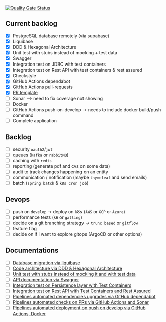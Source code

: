 [![Quality Gate Status](https://sonarcloud.io/api/project_badges/measure?project=elieahd_summit-backend&metric=alert_status)](https://sonarcloud.io/summary/new_code?id=elieahd_summit-backend)

## Current backlog

- [x] PostgreSQL database remotely (via supabase)
- [x] Liquibase
- [x] DDD & Hexagonal Architecture
- [x] Unit test with stubs instead of mocking + test data
- [x] Swagger
- [x] Integration test on JDBC with test containers
- [x] Integration test on Rest API with test containers & rest assured
- [x] Checkstyle
- [x] GitHub Actions dependabot
- [x] GitHub Actions pull-requests
- [x] [PR template](./.github/pull_request_template.md)
- [ ] Sonar --> need to fix coverage not showing
- [ ] Docker
- [ ] GitHub Actions push-on-develop -> needs to include docker build/push command 
- [ ] Complete application

## Backlog

- [ ] security `oauth2`/`jwt`
- [ ] queues (`kafka` or `rabbitMQ`)
- [ ] caching with `redis`
- [ ] reporting (generate pdf and cvs on some data)
- [ ] audit to track changes happening on an entity
- [ ] communication / notification (maybe `thymeleaf` and send emails)
- [ ] batch (`spring batch` & `k8s cron job`)

## Devops

- [ ] push on `develop` -> deploy on k8s (`AWS` or `GCP` or `Azure`)
- [ ] performance tests (`k6` or `gatling`)
- [ ] decide on a git branching strategy -> `trunc based` or `gitflow`
- [ ] feature flag
- [ ] decide on if i want to explore gitops (ArgoCD or other options)

## Documentations 

- [ ] [Database migration via liquibase](./docs/db-migration-liquibase.md)
- [ ] [Code architecture via DDD & Hexagonal Architecture](./docs/architecture-ddd-hexagonal.md)
- [ ] [Unit test with stubs instead of mocking it and with test data](./docs/unit-tests-stubs.md)
- [ ] [API documentation via Swagger](./docs/api-documentation-swagger.md)
- [ ] [Integration test on Persistence layer with Test Containers](./docs/int-tests-persistence.md)
- [ ] [Integration test on Rest API with Test Containers and Rest Assured](./docs/int-tests-rest-api.md)
- [ ] [Pipelines automated dependencies upgrades via GitHub dependabot](./docs/gha-dependabot.md)
- [ ] [Pipelines automated checks on PRs via GitHub Actions and Sonar](./docs/gha-pr.md)
- [ ] [Pipelines automated deployment on push on develop via GitHub Actions, Docker](./docs/gha-deploy.md)
